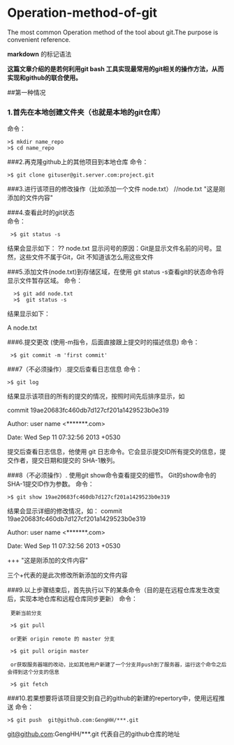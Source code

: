# Operation-method-of-git
The most common Operation method of the tool about git.The purpose is convenient reference.

**markdown** 的标记语法

**这篇文章介绍的是若何利用git bash 工具实现最常用的git相关的操作方法，从而实现和github的联合使用。**

##第一种情况
### 1.首先在本地创建文件夹（也就是本地的git仓库）
   命令：
   
    >$ mkdir name_repo
    >$ cd name_repo
    
###2.再克隆github上的其他项目到本地仓库
   命令：
   
    >$ git clone gituser@git.server.com:project.git
###3.进行该项目的修改操作（比如添加一个文件 node.txt）
    //node.txt
     "这是刚添加的文件内容"
     
###4.查看此时的git状态  
   命令：
   
     >$ git status -s
   
   结果会显示如下：
   ?? node.txt
   显示问号的原因：Git是显示文件名前的问号。显然，这些文件不属于Git，Git 不知道该怎么用这些文件
   
###5.添加文件(node.txt)到存储区域，在使用 git status -s查看git的状态命令将显示文件暂存区域。
   命令：
   
      >$ git add node.txt
      >$  git status -s

   结果显示如下：
   
   A node.txt
   
###6.提交更改 (使用-m指令，后面直接跟上提交时的描述信息)
   命令：
   
     >$ git commit -m 'first commit'
   
   
###7（不必须操作）.提交后查看日志信息
  命令：
  
    >$ git log
  
  结果显示该项目的所有的提交的情况，按照时间先后排序显示，如
  
  commit 19ae20683fc460db7d127cf201a1429523b0e319
  
  Author: user name <*******.com>
  
  Date: Wed Sep 11 07:32:56 2013 +0530
  
  提交后查看日志信息，他使用 git 日志命令。它会显示提交ID所有提交的信息，提交作者，提交日期和提交的 SHA-1散列。
  
###8（不必须操作）. 使用git show命令查看提交的细节。 Git的show命令的SHA-1提交ID作为参数。
  命令：
  
    >$ git show 19ae20683fc460db7d127cf201a1429523b0e319
  
  结果会显示详细的修改情况，如：
  commit 19ae20683fc460db7d127cf201a1429523b0e319
  
  Author: user name <*******.com>
  
  Date: Wed Sep 11 07:32:56 2013 +0530
  
  +++ "这是刚添加的文件内容"
  
  三个+代表的是此次修改所新添加的文件内容
  
###9.以上步骤结束后，首先执行以下的某条命令（目的是在远程仓库发生改变后，实现本地仓库和远程仓库同步更新）
  命令：
  
    
     更新当前分支
    
     >$ git pull 
     
     or更新 origin remote 的 master 分支
    
     >$ git pull origin master
     
     or获取服务器端的改动，比如其他用户新建了一个分支并push到了服务器，运行这个命令之后会得到这个分支的信息
     
     >$ git fetch
   

###10.若果想要将该项目提交到自己的github的新建的repertory中，使用远程推送
  命令：
  
    >$ git push  git@github.com:GengHH/***.git
  
  git@github.com:GengHH/***.git 代表自己的github仓库的地址
